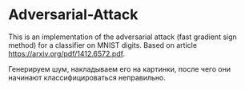 # Adversarial-Attack

 This is an implementation of the adversarial attack (fast gradient sign method) for a classifier on MNIST digits.
 Based on article https://arxiv.org/pdf/1412.6572.pdf.
 
 Генерируем шум, накладываем его на картинки, после чего они начинают классифицироваться неправильно.
